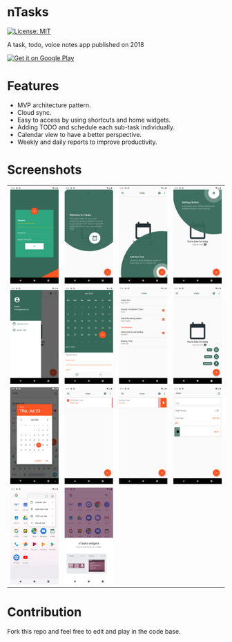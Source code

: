 # nTasks
[![License: MIT](https://img.shields.io/badge/License-MIT-yellow.svg)](https://opensource.org/licenses/MIT)

A task, todo, voice notes app published on 2018

<a href='https://play.google.com/store/apps/details?id=com.nloops.ntasks&pcampaignid=pcampaignidMKT-Other-global-all-co-prtnr-py-PartBadge-Mar2515-1'><img alt='Get it on Google Play' src='https://play.google.com/intl/en_us/badges/static/images/badges/en_badge_web_generic.png' width='200'/></a>

# Features

* MVP architecture pattern.
* Cloud sync.
* Easy to access by using shortcuts and home widgets.
* Adding TODO and schedule each sub-task individually.
* Calendar view to have a better perspective.
* Weekly and daily reports to improve productivity.

# Screenshots
<table>
  <tr>
    <td><img src="screens/1.png"></td>
    <td><img src="screens/2.png"></td>
     <td><img src="screens/3.png"></td>
     <td><img src="screens/4.png"></td>
  </tr>
  <tr>
    <td><img src="screens/5.png"></td>
    <td><img src="screens/6.png"></td>
    <td><img src="screens/7.png"></td>
    <td><img src="screens/8.png"></td>
  </tr>
  <tr>
    <td><img src="screens/9.png"></td>
    <td><img src="screens/10.png"></td>
    <td><img src="screens/11.png"></td>
    <td><img src="screens/12.png"></td>
  </tr>
    <tr>
    <td><img src="screens/13.png"></td>
    <td><img src="screens/14.png"></td>
  </tr>
</table>


# Contribution

Fork this repo and feel free to edit and play in the code base.

